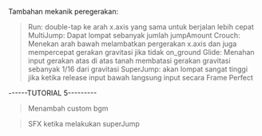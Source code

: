 Tambahan mekanik peregerakan:
>Run: double-tap ke arah x.axis yang sama untuk berjalan lebih cepat
>MultiJump: Dapat lompat sebanyak jumlah jumpAmount
>Crouch: Menekan arah bawah melambatkan pergerakan x.axis dan juga mempercepat gerakan gravitasi jika tidak on_ground
>Glide: Menahan input gerakan atas di atas tanah membatasi gerakan gravitasi sebanyak 1/16 dari gravitasi
>SuperJump: akan lompat sangat tinggi jika ketika release input bawah langsung input secara Frame Perfect

------TUTORIAL 5---------
>Menambah custom bgm

>SFX ketika melakukan superJump
